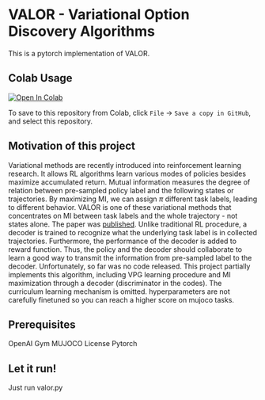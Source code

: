 # VALOR - Variational Option Discovery Algorithms
This is a pytorch implementation of VALOR.

## Colab Usage
[![Open In Colab](https://colab.research.google.com/assets/colab-badge.svg)](https://colab.research.google.com/github/whsu00/project/blob/master/notebook.ipynb)

To save to this repository from Colab, click `File` -> `Save a copy in GitHub`, and select this repository.

## Motivation of this project
Variational methods are recently introduced into reinforcement learning research. It allows RL algorithms learn various modes of policies besides maximize accumulated return. Mutual information measures the degree of relation between pre-sampled policy label and the following states or trajectories. By maximizing MI, we can assign $\pi$ different task labels, leading to different behavior.
VALOR is one of these variational methods that concentrates on MI between task labels and the whole trajectory - not states alone. The paper was [published](https://arxiv.org/abs/1807.10299). Unlike traditional RL procedure, a decoder is trained to recognize what the underlying task label is in collected trajectories. Furthermore, the performance of the decoder is added to reward function. Thus, the policy and the decoder should collaborate to learn a good way to transmit the information from pre-sampled label to the decoder.
Unfortunately, so far was no code released. This project partially implements this algorithm, including VPG learning procedure and MI maximization through a decoder (discriminator in the codes). The curriculum learning mechanism is omitted. hyperparameters are not carefully finetuned so you can reach a higher score on mujoco tasks.

## Prerequisites
OpenAI Gym
MUJOCO License
Pytorch

## Let it run!
Just run valor.py
